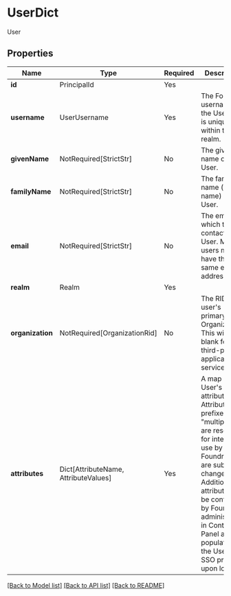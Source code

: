 # UserDict

User

## Properties
| Name | Type | Required | Description |
| ------------ | ------------- | ------------- | ------------- |
**id** | PrincipalId | Yes |  |
**username** | UserUsername | Yes | The Foundry username of the User. This is unique within the realm. |
**givenName** | NotRequired[StrictStr] | No | The given name of the User. |
**familyName** | NotRequired[StrictStr] | No | The family name (last name) of the User. |
**email** | NotRequired[StrictStr] | No | The email at which to contact a User. Multiple users may have the same email address. |
**realm** | Realm | Yes |  |
**organization** | NotRequired[OrganizationRid] | No | The RID of the user's primary Organization. This will be blank for third-party application service users. |
**attributes** | Dict[AttributeName, AttributeValues] | Yes | A map of the User's attributes. Attributes prefixed with "multipass:" are reserved for internal use by Foundry and are subject to change. Additional attributes may be configured by Foundry administrators in  Control Panel and populated by the User's SSO provider upon login.  |


[[Back to Model list]](../../../README.md#models-v2-link) [[Back to API list]](../../../README.md#documentation-for-api-endpoints) [[Back to README]](../../../README.md)
